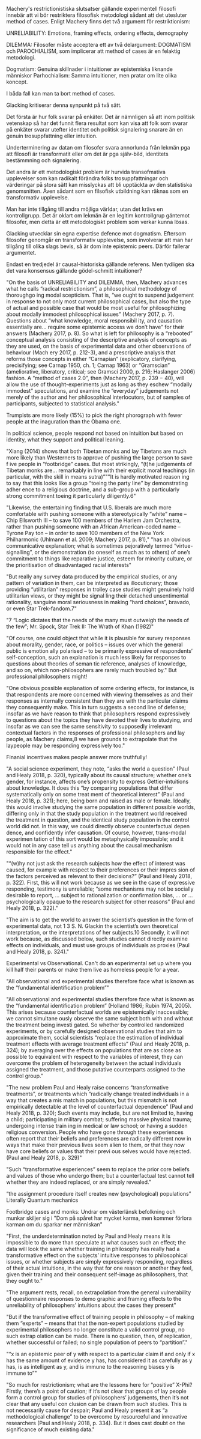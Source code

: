 
Machery's restrictionistiska slutsatser gällande experimentell filosofi innebär att vi bör restriktera filosofisk metodologi sådant att det utesluter method of cases. Enligt Machery finns det två argument för restriktionism:

UNRELIABILITY: Emotions, framing effects, ordering effects, demography

DILEMMA: Filosofer måste acceptera ett av två delargument: DOGMATISM och PAROCHIALISM, som implicerar att method of cases är en felaktig metodologi. 

Dogmatism: Genuina skillnader i intuitioner av epistemiska liknande människor
Parhochialism: Samma intuitioner, men pratar om lite olika koncept. 

I båda fall kan man ta bort method of cases. 

Glacking kritiserar denna synpunkt på två sätt. 

Det första är hur folk svarar på enkäter. Det är nämnligen så att inom politisk vetenskap så har det funnit flera resultat som kan visa att folk som svarar på enkäter svarar utefter identitet och politisk signalering snarare än en genuin trosuppfattning eller intuition.

Underterminering av datan om filosofer svara annorlunda från lekmän pga att filosofi är transformatit eller om det är pga själv-bild, identitets bestämmning och signalering. 

Det andra är ett metodologiskt problem är hurvida transofmativa upplevelser som kan radikalt förändra folks trosuppfattningar och värderingar på stora sätt kan misslyckas att bli upptäckta av den statistiska genomsnitten. Även sådant som en filsofisk utbildning kan räknas som en transformativ upplevelse.

Man har inte tillgång till andra möjliga världar, utan det krävs en kontrollgrupp. Det är oklart om lekmän är en legitim kontrollgrup gäntemot filosofer, men detta är ett metodologiskt problem som verkar kunna lösas.  

Glacking utvecklar sin egna expertise defence mot dogmatism. Eftersom filosofer genomgår en transformativ upplevelse, som involverar att man har tillgång till olika slags bevis, så är dom inte epistemic peers. Därför fallerar argumentet.




Endast en tredjedel är causal-historiska gällande referens. Men tydligen ska det vara konsensus gällande gödel-schmitt intuitioner? 







"On the basis of UNRELIABILITY and DILEMMA, then, Machery advances what he calls “radical restrictionism”, a philosophical methodology of thoroughgo ing modal scepticism. That is, “we ought to suspend judgement in response to not only most current philosophical cases, but also the type of actual and possible case that would be most useful for philosophizing about modally immodest philosophical issues” (Machery 2017, p. 7). Questions about “what knowledge, moral responsibil ity, and causation essentially are… require some epistemic access we don’t have” for their answers (Machery 2017, p. 8). So what is left for philosophy is a “rebooted” conceptual analysis consisting of the descriptive analysis of concepts as they are used, on the basis of experimental data and other observations of behaviour (Mach ery 2017, p. 212-3), and a prescriptive analysis that reforms those concepts in either “Carnapian” (explicatory, clarifying, precisifying; see Carnap 1950, ch. 1; Carnap 1963) or “Gramscian” (ameliorative, liberatory, critical; see Gramsci 2000, p. 216; Haslanger 2006) fashion. A “method of cases 2.0”, then (Machery 2017, p. 239 − 40), will allow the use of thought-experiments just as long as they eschew “modally immodest” speculations, and examine the “everyday” judgements not merely of the author and her philosophical interlocutors, but of samples of participants, subjected to statistical analysis."



Trumpists are more likely (15%) to pick the right phorograph with fewer people at the inaguration than the Obama one. 

In political science, people respond not based on intuition but based on identity, what they support and political leaning. 

"Xiang (2014) shows that both Tibetan monks and lay Tibetans are much more likely than Westerners to approve of pushing the large person to save f ive people in “footbridge” cases. But most strikingly, “(t)he judgements of Tibetan monks are… remarkably in line with their explicit moral teachings (in particular, with the skill in means sutra)”""It is hardly motivated reason ing to say that this looks like a group “toeing the party line” by demonstrating adher ence to a religious doctrine, and a sub-group with a particularly strong commitment toeing it particularly diligently.6"



"Likewise, the entertaining finding that U.S. liberals are much more comfortable with pushing someone with a stereotypically “white” name – Chip Ellsworth III – to save 100 members of the Harlem Jam Orchestra, rather than pushing someone with an African American-coded name – Tyrone Pay ton – in order to save 100 members of the New York Philharmonic (Uhlmann et al. 2009; Machery 2017, p. 81),"
"has an obvious communicative explanation; what is sometimes pejoratively termed “virtue-signalling”, or the demonstration (to oneself as much as to others) of one’s commitment to things like reparative justice, esteem for minority culture, or the prioritisation of disadvantaged racial interests"

"But really any survey data produced by the empirical studies, or any pattern of variation in them, can be interpreted as illocutionary; those providing “utilitarian” responses in trolley case studies might genuinely hold utilitarian views, or they might be signal ling their detached unsentimental rationality, sanguine moral seriousness in making “hard choices”, bravado, or even Star Trek-fandom.7"

"7 “Logic dictates that the needs of the many must outweigh the needs of the few”; Mr. Spock, Star Trek II: The Wrath of Khan (1982)"


"Of course, one could object that while it is plausible for survey responses about morality, gender, race, or politics – issues over which the general public is emotion ally polarised – to be primarily expressive of respondents’ self-conception, such an explanation is much less likely for responses to questions about theories of seman tic reference, analyses of knowledge, and so on, which non-philosophers are rarely much troubled by."
But professional philosophers might!

"One obvious possible explanation of some ordering effects, for instance, is that respondents are more concerned with viewing themselves as and their responses as internally consistent than they are with the particular claims they consequently make. This in turn suggests a second line of defense; insofar as we have reason to think that philosophers respond expressively to questions about the topics they have devoted their lives to studying, and insofar as we can see the same sensitivity to supposedly irrelevant contextual factors in the responses of professional philosophers and lay people, as Machery claims,8 we have grounds to extrapolate that the laypeople may be responding expressively too."



Finanial incentives makes people answer more truthfully!



"A social science experiment, they note, “asks the world a question” (Paul and Healy 2018, p. 320), typically about its causal structure; whether one’s gender, for instance, affects one’s propensity to express Gettier-intuitions about knowledge. It does this “by comparing populations that differ systematically only on some treat ment of theoretical interest” (Paul and Healy 2018, p. 321); here, being born and raised as male or female. Ideally, this would involve studying the same population in different possible worlds, differing only in that the study population in the treatment world received the treatment in question, and the identical study population in the control world did not. In this way, we could directly observe counterfactual depen dence, and confidently infer causation. Of course, however, trans-modal experimen tation of this sort would be metaphysically impossible; and it would not in any case tell us anything about the causal mechanism responsible for the effect."


"“(w)hy not just ask the research subjects how the effect of interest was caused, for example with respect to their preferences or their impres sion of the factors perceived as relevant to their decisions?” (Paul and Healy 2018, p. 322). First, this will not work because as we see in the case of expressive responding, testimony is unreliable; “some mechanisms may not be socially desirable to report, … subject to rationalization or confirmation bias, … or … psychologically opaque to the research subject for other reasons” (Paul and Healy 2018, p. 322)."

"The aim is to get the world to answer the scientist’s question in the form of experimental data, not 1 3 S. N. Glackin the scientist’s own theoretical interpretation, or the interpretations of her subjects.10 Secondly, it will not work because, as discussed below, such studies cannot directly examine effects on individuals, and must use groups of individuals as proxies (Paul and Healy 2018, p. 324)."


Experimental vs Observational. Can't do an experimental set up where you kill half their parents or make them live as homeless people for a year.

"All observational and experimental studies therefore face what is known as the “fundamental identification problem”"

"All observational and experimental studies therefore face what is known as the “fundamental identification problem” (Holland 1986; Rubin 1974, 2005). This arises because counterfactual worlds are epistemically inaccessible; we cannot simultane ously observe the same subject both with and without the treatment being investi gated. So whether by controlled randomized experiments, or by carefully designed observational studies that aim to approximate them, social scientists “replace the estimation of individual treatment effects with average treatment effects” (Paul and Healy 2018, p. 324); by averaging over the effects on populations that are as close as possible to equivalent with respect to the variables of interest, they can overcome the problem of heterogeneity between the actual individuals assigned the treatment, and those putative counterparts assigned to the control group."



"The new problem Paul and Healy raise concerns “transformative treatments”, or treatments which “radically change treated individuals in a way that creates a mis match in populations, but this mismatch is not empirically detectable at the level of counterfactual dependence” (Paul and Healy 2018, p. 320); Such events may include, but are not limited to, having a child; participating in military combat; suffering massive physical trauma; undergoing intense train ing in medical or law school; or having a sudden religious conversion. People who have gone through these experiences often report that their beliefs and preferences are radically different now in ways that make their previous lives seem alien to them, or that they now have core beliefs or values that their previ ous selves would have rejected. (Paul and Healy 2018, p. 329)"

"Such “transformative experiences” seem to replace the prior core beliefs and values of those who undergo them; but a counterfactual test cannot tell whether they are indeed replaced, or are simply revealed."


“the assignment procedure itself creates new (psychological) populations”
Literally Quantum mechanics


Footbridge cases and monks: Undrar om västerlänsk befolkning och munkar skiljer sig i
"Dom på spåret har mycket karma, men kommer förlora karman om du sparkar ner människan"


"First, the underdetermination noted by Paul and Healy means it is impossible to do more than speculate at what causes such an effect; the data will look the same whether training in philosophy has really had a transformative effect on the subjects’ intuitive responses to philosophical issues, or whether subjects are simply expressively responding, regardless of their actual intuitions, in the way that for one reason or another they feel, given their training and their consequent self-image as philosophers, that they ought to."




"The argument rests, recall, on extrapolation from the general vulnerability of questionnaire responses to demo graphic and framing effects to the unreliability of philosophers’ intuitions about the cases they present"



"But if the transformative effect of training people in philosophy – of making them “experts” – means that that the non-expert populations studied by experimental philosophers no longer constitute a valid control group, no such extrap olation can be made. There is no question, then, of replication, whether successful or failed; no single population of peers to “partition”."


"“x is an epistemic peer of y with respect to a particular claim if and only if x has the same amount of evidence y has, has considered it as carefully as y has, is as intelligent as y, and is immune to the reasoning biases y is immune to”"

"So much for restrictionism; what are the lessons here for “positive” X-Phi? Firstly, there’s a point of caution; if it’s not clear that groups of lay people form a control group for studies of philosophers’ judgements, then it’s not clear that any useful con clusion can be drawn from such studies. This is not necessarily cause for despair; Paul and Healy present it as “a methodological challenge” to be overcome by resourceful and innovative researchers (Paul and Healy 2018, p. 334). But it does cast doubt on the significance of much existing data."

